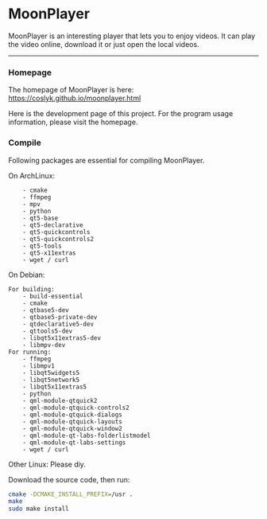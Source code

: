 # MoonPlayer

MoonPlayer is an interesting player that lets you to enjoy videos. It can play the video online, download it or just open the local videos.

***

### Homepage

The homepage of MoonPlayer is here: https://coslyk.github.io/moonplayer.html

Here is the development page of this project. For the program usage information, please visit the homepage.

### Compile

Following packages are essential for compiling MoonPlayer.

On ArchLinux:

```
    - cmake
    - ffmpeg
    - mpv
    - python
    - qt5-base
    - qt5-declarative
    - qt5-quickcontrols
    - qt5-quickcontrols2
    - qt5-tools
    - qt5-x11extras
    - wget / curl
```

On Debian:

```
For building:
    - build-essential
    - cmake
    - qtbase5-dev
    - qtbase5-private-dev
    - qtdeclarative5-dev
    - qttools5-dev
    - libqt5x11extras5-dev
    - libmpv-dev
For running:
    - ffmpeg
    - libmpv1
    - libqt5widgets5
    - libqt5network5
    - libqt5x11extras5
    - python
    - qml-module-qtquick2
    - qml-module-qtquick-controls2
    - qml-module-qtquick-dialogs
    - qml-module-qtquick-layouts
    - qml-module-qtquick-window2
    - qml-module-qt-labs-folderlistmodel
    - qml-module-qt-labs-settings
    - wget / curl
```

Other Linux: Please diy.

Download the source code, then run:

```bash
cmake -DCMAKE_INSTALL_PREFIX=/usr .
make
sudo make install
```

